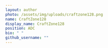 ```yaml
---
layout: author
photo: /assets/img/uploads/craftzone128.png
name: CraftZone128
display_name: CraftZone128
position: ADC
bio: " "
github_username: ""
---
```

